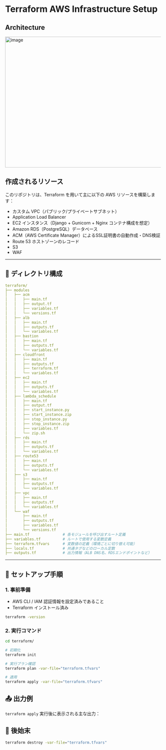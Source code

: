 # Terraform AWS Infrastructure Setup

## Architecture
<img width="770" height="422" alt="image" src="https://github.com/user-attachments/assets/1da90087-0a69-4d19-9a96-877833e50c00" />

## 作成されるリソース
このリポジトリは、Terraform を用いて主に以下の AWS リソースを構築します：

- カスタム VPC（パブリック/プライベートサブネット）
- Application Load Balancer
- EC2 インスタンス（Django + Gunicorn + Nginx コンテナ構成を想定）
- Amazon RDS（PostgreSQL）データベース
- ACM（AWS Certificate Manager）によるSSL証明書の自動作成・DNS検証
- Route 53 ホストゾーンのレコード
- S3
- WAF

---

## 📁 ディレクトリ構成

```yaml
terraform/
├── modules
│   ├── acm
│   │   ├── main.tf
│   │   ├── output.tf
│   │   ├── variables.tf
│   │   └── versions.tf
│   ├── alb
│   │   ├── main.tf
│   │   ├── outputs.tf
│   │   └── variables.tf
│   ├── bastion
│   │   ├── main.tf
│   │   ├── outputs.tf
│   │   └── variables.tf
│   ├── cloudfront
│   │   ├── main.tf
│   │   ├── outputs.tf
│   │   ├── terraform.tf
│   │   └── variables.tf
│   ├── ec2
│   │   ├── main.tf
│   │   ├── outputs.tf
│   │   └── variables.tf
│   ├── lambda_schedule
│   │   ├── main.tf
│   │   ├── output.tf
│   │   ├── start_instance.py
│   │   ├── start_instance.zip
│   │   ├── stop_instance.py
│   │   ├── stop_instance.zip
│   │   ├── variables.tf
│   │   └── zip.sh
│   ├── rds
│   │   ├── main.tf
│   │   ├── outputs.tf
│   │   └── variables.tf
│   ├── route53
│   │   ├── main.tf
│   │   ├── outputs.tf
│   │   └── variables.tf
│   ├── s3
│   │   ├── main.tf
│   │   ├── outputs.tf
│   │   └── variables.tf
│   ├── vpc
│   │   ├── main.tf
│   │   ├── outputs.tf
│   │   └── variables.tf
│   └── waf
│       ├── main.tf
│       ├── outputs.tf
│       ├── variables.tf
│       └── versions.tf
├── main.tf               # 各モジュールを呼び出すルート定義
├── variables.tf          # ルートで使用する変数定義
├── terraform.tfvars      # 変数値の定義（環境ごとに切り替え可能）
├── locals.tf             # 共通タグなどのローカル定数
├── outputs.tf            # 出力情報（ALB DNS名、RDSエンドポイントなど）
```

---

## 🚀 セットアップ手順

### 1. 事前準備

- AWS CLI / IAM 認証情報を設定済みであること
- Terraform インストール済み

```bash
terraform -version
```

### 2. 実行コマンド
```bash
cd terraform/

# 初期化
terraform init

# 実行プラン確認
terraform plan -var-file="terraform.tfvars"

# 適用
terraform apply -var-file="terraform.tfvars"
```

## 📤 出力例
`terraform apply` 実行後に表示される主な出力：

## 🧹 後始末
```bash
terraform destroy -var-file="terraform.tfvars"
```
